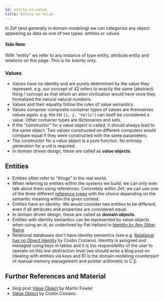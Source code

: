 ```yaml
---
id: entity-vs-value
title: Entity vs Value
---
```


  
In Zef (and generally in domain modeling) we can categorize any object appearing as data as one of two types: entities or values.  
  
  
#### Side Note  
With "entity" we refer to any instance of type entity, attribute entity and relations on this page. This is for brevity only.  
  
  
  
### Values  
- Values have no identity and are purely determined by the value they represent. e.g. our concept of 42 refers to exactly the same (abstract) thing / concept as that which an alien civilization would have once they formalized the natural natural numbers.  
- Values and their equality follow the rules of value semantics.  
- Values compose: composite container types of values are themselves values again. e.g. the list `[1, 2, "hello"]` can itself be considered a value. Other container types are dictionaries and sets.  
- If the "constructor" for a value object is called, it should always lead to the same object. Two values constructed on different computers would compare equal if they were constructed with the same parameters.  
- The constructor for a value object is a pure function. No entropy generation for a uid is required.  
- In domain driven design, these are called as **value objects**.  
  
  
  
## Entities  
- Entities often refer to "things" in the real world.  
- When referring to entities within the systems we build, we can only ever talk about them using references. Concretely within Zef, we can use one of the three different [reference types](reference-types) with the choice depending on the semantic meaning within the given context.  
- Entities have an identity: We would consider two entities to be different, even if all attributes and properties are considered equal.  
- In domain driven design, these are called as **domain objects**.  
- Entities with identity semantics can be represented by value objects when using an id, as underlined by Pat Helland in [Identity by Any Other Name](https://cacm.acm.org/magazines/2019/4/235620-identity-by-any-other-name/fulltext)  
- Relational databases don't have identity semantics (see e.g. [Relational has no Object Identity](https://wiki.c2.com/?RelationalHasNoObjectIdentity) by Costin Cozianu). Identity is assigned and managed using keys in tables and it is the responsibility of the user to operate on this low abstraction level (we should write a blog post on [dealing with entities via keys and ID is the domain modeling counterpart of manual memory management and pointer arithmetic in C.])  
  
  
  
  
## Further References and Material  
- blog post [Value Object](https://martinfowler.com/bliki/ValueObject.html) by Martin Fowler  
- [Value Object](http://wiki.c2.com/?ValueObject) by Costin Cozianu  
   
  
  
